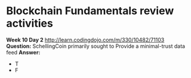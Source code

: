 # Blockchain Fundamentals review activities

**Week 10 Day 2** http://learn.codingdojo.com/m/330/10482/71103  
**Question:** SchellingCoin primarily sought to Provide a minimal-trust data feed
**Answer:** 
- T
- F 
  
